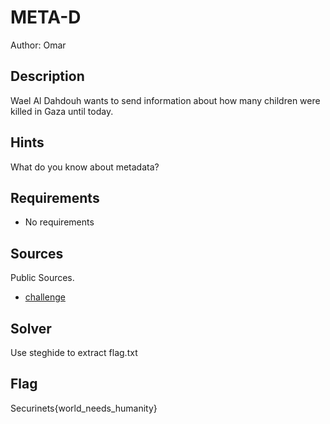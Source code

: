 # META-D

Author: Omar

## Description
Wael Al Dahdouh wants to send information about how many children were killed in Gaza until today.

## Hints
What do you know about metadata?

## Requirements
- No requirements

## Sources
  Public Sources.
- [challenge](./Challenge/press.jpeg)

## Solver
Use steghide to extract flag.txt

## Flag
Securinets{world_needs_humanity}
